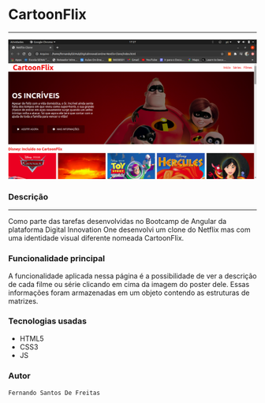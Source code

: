 # CartoonFlix

<hr>

<img src="screen.png" alt="CartoonFlix FrontPage"/>

### Descrição
<hr>

Como parte das tarefas desenvolvidas no Bootcamp de Angular da plataforma Digital Innovation One desenvolvi um clone do Netflix mas com uma identidade visual diferente nomeada CartoonFlix.

### Funcionalidade principal

A funcionalidade aplicada nessa página é a possibilidade de ver a descrição de cada filme ou série clicando em cima da imagem do poster dele. Essas informações foram armazenadas em um objeto contendo as estruturas de matrizes.

### Tecnologias usadas

* HTML5
* CSS3
* JS

### Autor

```
Fernando Santos De Freitas
```
